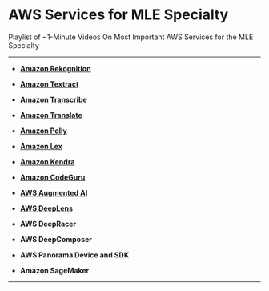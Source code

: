 # AWS Services for MLE Specialty

Playlist of ~1-Minute Videos On Most Important AWS Services for the MLE Specialty

---

- **[Amazon Rekognition](https://www.youtube.com/watch?v=Jw2zF_oj-I8)**

- **[Amazon Textract](https://www.youtube.com/watch?v=Qz2Rdho0VIM)**

- **[Amazon Transcribe](https://www.youtube.com/watch?v=oHNRrXq5ZD0)**

- **[Amazon Translate](https://www.youtube.com/watch?v=e4R7UUcTVs4)**

- **[Amazon Polly](https://www.youtube.com/watch?v=ba0fzNEu76I)**

- **[Amazon Lex](https://www.youtube.com/watch?v=ePn-1hHXC3s)**

- **[Amazon Kendra](https://www.youtube.com/watch?v=zmccRoe82FE)**

- **[Amazon CodeGuru](https://www.youtube.com/watch?v=LqCoZlnZMGA)**

- **[AWS Augmented AI](https://youtu.be/2stgxmvQ7Og)**

- **[AWS DeepLens]()**

- **AWS DeepRacer**

- **AWS DeepComposer**

- **AWS Panorama Device and SDK**

- **Amazon SageMaker**

---
